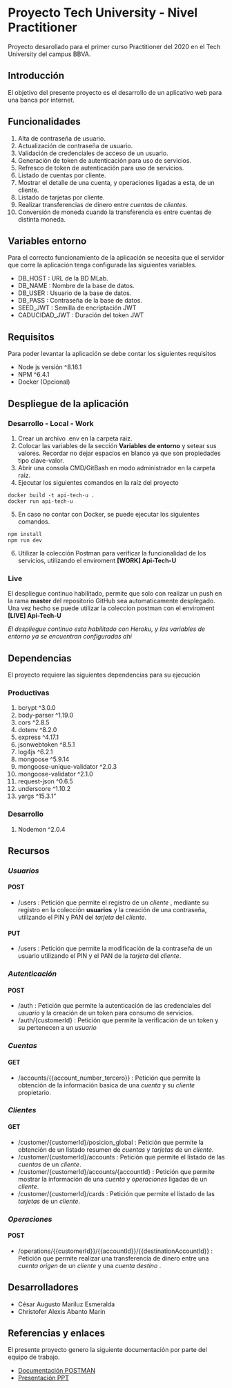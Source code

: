 # Proyecto Tech University - Nivel Practitioner
Proyecto desarollado para el primer curso Practitioner del 2020 en el Tech University del campus BBVA.
## Introducción 
El objetivo del presente proyecto es el desarrollo de un aplicativo web para una banca por internet.
## Funcionalidades
1. Alta de contraseña de usuario.
1. Actualización de contraseña de usuario.
1. Validación de credenciales de acceso de un usuario.
1. Generación de token de autenticación para uso de servicios.
1. Refresco de token de autenticación para uso de servicios.
1. Listado de cuentas por cliente.
1. Mostrar el detalle de una cuenta, y operaciones ligadas a esta, de un cliente.
1. Listado de tarjetas por cliente.
1. Realizar transferencias de dinero entre *cuentas* de *clientes*.
1. Conversión de moneda cuando la transferencia es entre cuentas de distinta moneda.
## Variables entorno
Para el correcto funcionamiento de la aplicación se necesita que el servidor que corre la aplicación tenga configurada las siguientes variables.
* DB_HOST : URL de la BD MLab.
* DB_NAME : Nombre de la base de datos.
* DB_USER : Usuario de la base de datos.
* DB_PASS : Contraseña de la base de datos.
* SEED_JWT : Semilla de encriptación JWT
* CADUCIDAD_JWT : Duración del token JWT
## Requisitos
Para poder levantar la aplicación se debe contar los siguientes requisitos
* Node js versión ^8.16.1
* NPM ^6.4.1
* Docker (Opcional)
## Despliegue de la aplicación
### Desarrollo - Local - Work
1. Crear un archivo .env en la carpeta raiz.
1. Colocar las variables de la sección **Variables de entorno** y setear sus valores. Recordar no dejar espacios en blanco ya que son propiedades tipo clave-valor.
1. Abrir una consola CMD/GitBash en modo administrador en la carpeta raiz.
1. Ejecutar los siguientes comandos en la raíz del proyecto
~~~
docker build -t api-tech-u .
docker run api-tech-u
~~~
5. En caso no contar con Docker, se puede ejecutar los siguientes comandos.
~~~
npm install
npm run dev
~~~
6. Utilizar la colección Postman para verificar la funcionalidad de los servicios, utilizando el enviroment **[WORK] Api-Tech-U**
### Live
El despliegue continuo habilitado, permite que solo con realizar un push en la rama **master** del repositorio GitHub sea automaticamente desplegado. Una vez hecho se puede utilizar la coleccion postman con el enviroment **[LIVE] Api-Tech-U** 

*El despliegue continuo esta habilitado con Heroku, y las variables de entorno ya se encuentran configuradas ahí*
## Dependencias
El proyecto requiere las siguientes dependencias para su ejecución 
### Productivas
1. bcrypt ^3.0.0
1. body-parser ^1.19.0
1. cors ^2.8.5
1. dotenv ^8.2.0
1. express ^4.17.1
1. jsonwebtoken ^8.5.1
1. log4js ^6.2.1
1. mongoose ^5.9.14
1. mongoose-unique-validator ^2.0.3
1. mongoose-validator ^2.1.0
1. request-json ^0.6.5
1. underscore ^1.10.2
1. yargs ^15.3.1"
### Desarrollo
1. Nodemon ^2.0.4
## Recursos
### *Usuarios*
#### POST
* /users : Petición que permite el registro de un *cliente* , mediante su registro en la colección **usuarios** y la creación de una contraseña, utilizando el PIN y PAN del *tarjeta* del *cliente*.
#### PUT
* /users : Petición que permite la modificación de la contraseña de un usuario utilizando el PIN y el PAN de la *tarjeta* del *cliente*.
### *Autenticación*
#### POST
* /auth : Petición que permite la autenticación de las credenciales del *usuario* y la creación de un token para consumo de servicios.
* /auth/{customerId} : Petición que permite la verificación de un token y su pertenecen a un *usuario*
### *Cuentas*
#### GET
* /accounts/{{account_number_tercero}} : Petición que permite la obtención de la información basica de una *cuenta* y su *cliente* propietario.
### *Clientes*
#### GET
* /customer/{customerId}/posicion_global : Petición que permite la obtención de un listado resumen de *cuentas* y *tarjetas* de un *cliente*.
* /customer/{customerId}/accounts : Petición que permite el listado de las *cuentas* de un *cliente*.
* /customer/{customerId}/accounts/{accountId} : Petición que permite mostrar la información de una *cuenta* y *operaciones* ligadas de un *cliente*.
* /customer/{customerId}/cards : Petición que permite el listado de las *tarjetas* de un *cliente*.
### *Operaciones*
#### POST
* /operations/{{customerId}}/{{accountId}}/{{destinationAccountId}} : Petición que permite realizar una transferencia de dinero entre una *cuenta origen* de un *cliente* y una *cuenta destino* .

## Desarrolladores

* César Augusto Mariluz Esmeralda
* Christofer Alexis Abanto Marin

## Referencias y enlaces
El presente proyecto genero la siguiente documentación por parte del equipo de trabajo.

* [Documentación POSTMAN](https://documenter.getpostman.com/view/5198035/T17GeSvs)
* [Presentación PPT](https://github.com/ShadePrizrak/tech-u)


